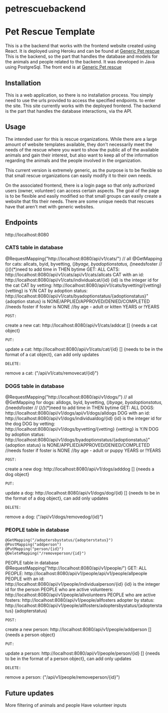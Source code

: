 # petrescuebackend

# Pet Rescue Template

This is a the backend that works with the frontend website created using React.  It is deployed using Heroku and can be found at [Generic Pet rescue](https://updated-pet-rescue-app.herokuapp.com) 
This is the backend, so the part that handles the database and models for the animals and people related to the backend.  It was developed in Java using PostgreSql.
The front end is at [Generic Pet rescue](https://updated-pet-rescue-app.herokuapp.com) 

## Installation

This is a web application, so there is no installation process.  You simply need to use the urls provided to access the specified endpoints.
to enter the site.  This site currently works with the deployed frontend.  The backend is the part that handles the database interactions, via the API.

## Usage

The intended user for this is rescue organizations.  While there are a large amount of website templates available, they don't necessarily meet the needs of the rescue where you want to show the public all of the available animals and gain their interest, but also want to keep all of the information regarding the animals and the people involved in the organization.

This current version is extremely generic, as the purpose is to be flexible so that small rescue organizations can easily modify it to their own needs.

On the associated frontend, there is a login page so that only authorized users (owner, volunteer) can access certain aspects.  The goal of the page is to be flexible and easily modified 
so that small groups can easily create a website that fits their needs.  There are some unique needs that rescues have that aren't met with generic websites.  

## Endpoints
http://localhost:8080

### CATS table in database
@RequestMapping("http://localhost:8080/api/v1/cats/")
// all @GetMapping for cats: allcats, byid, byvetting, (*)byage, byadoptionstatus, (*)needsfoster
// (*)(*)(*)need to add time in THEN bytime 
	GET:
ALL CATS: http://localhost:8080/api/v1/cats/api/v1/cats/allcats
CAT with an id: http://localhost:8080/api/v1/cats/individualcat/{id}     {id} is the integer id for the cat
CAT by vetting: http://localhost:8080/api/v1/cats/byvetting/{vetting}       {vetting} is Y/N
CAT by adoption status: http://localhost:8080/api/v1/cats/byadoptionstatus/{adoptionstatus}"    {adoption status} is NONE/APPLIED/APPROVED/DENIED/COMPLETED
//needs foster if foster is NONE
//by age - adult or kitten YEARS or !YEARS

    POST:
create a new cat: http://localhost:8080/api/v1/cats/addcat			[] {needs a cat object}

    PUT:
update a cat: http://localhost:8080/api/v1/cats/cat/{id}			[] {needs to be in the format of a cat object}, can add only updates

    DELETE:
remove a cat: ("/api/v1/cats/removecat/{id}")


### DOGS table in database
@RequestMapping("http://localhost:8080/api/v1/dogs/")
// all @GetMapping for dogs: alldogs, byid, byvetting, (*)byage, byadoptionstatus, (*)needsfoster
// (*)(*)(*)need to add time in THEN bytime 
	GET:
ALL DOGS: http://localhost:8080/api/v1/dogs/api/v1/dogs/alldogs
DOG with an id: http://localhost:8080/api/v1/dogs/individualdog/{id}     {id} is the integer id for the dog
DOG by vetting: http://localhost:8080/api/v1/dogs/byvetting/{vetting}       {vetting} is Y/N
DOG by adoption status: http://localhost:8080/api/v1/dogs/byadoptionstatus/{adoptionstatus}"    {adoption status} is NONE/APPLIED/APPROVED/DENIED/COMPLETED
//needs foster if foster is NONE
//by age - adult or puppy YEARS or !YEARS

    POST:
create a new dog: http://localhost:8080/api/v1/dogs/adddog			[] {needs a dog object}

    PUT:
update a dog: http://localhost:8080/api/v1/dogs/dog/{id}			[] {needs to be in the format of a dog object}, can add only updates

    DELETE:
remove a dog: ("/api/v1/dogs/removedog/{id}")



### PEOPLE table in database

	@GetMapping("/adoptersbystatus/{adopterstatus}")
	@PostMapping("addperson")
	@PutMapping("person/{id}")
	@DeleteMapping("/removeperson/{id}")

PEOPLE table in database
@RequestMapping("http://localhost:8080/api/v1/people/")
	GET:
ALL PEOPLE: http://localhost:8080/api/v1/people/api/v1/people/allpeople
PEOPLE with an id: http://localhost:8080/api/v1/people/individualperson/{id}     {id} is the integer id for the person
PEOPLE who are active volunteers: http://localhost:8080/api/v1/people/allvolunteers
PEOPLE who are active fosters: http://localhost:8080/api/v1/people/allfosters
adopter by status: http://localhost:8080/api/v1/people/allfosters/adoptersbystatus/{adopterstatus}  {adopterstatus}

    POST:
create a new person: http://localhost:8080/api/v1/people/addperson			[] {needs a person object}

    PUT:
update a person: http://localhost:8080/api/v1/people/person/{id}			[] {needs to be in the format of a person object}, can add only updates

    DELETE:
remove a person: ("/api/v1/people/removeperson/{id}")

## Future updates
More filtering of animals and people
Have volunteer inputs


